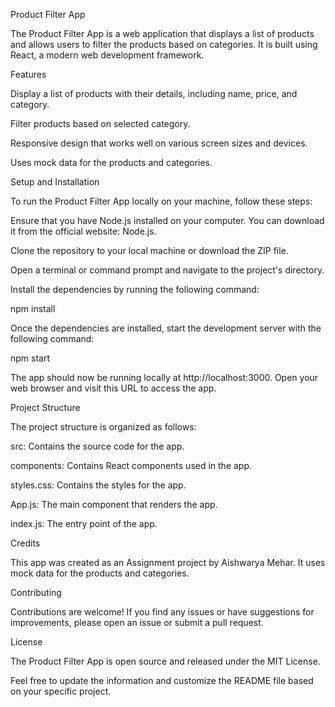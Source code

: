 Product Filter App

The Product Filter App is a web application that displays a list of products and allows users to filter the products based on categories. It is built using React, a modern web development framework.

Features

Display a list of products with their details, including name, price, and category.

Filter products based on selected category.

Responsive design that works well on various screen sizes and devices.

Uses mock data for the products and categories.

Setup and Installation

To run the Product Filter App locally on your machine, follow these steps:

Ensure that you have Node.js installed on your computer. You can download it from the official website: Node.js.

Clone the repository to your local machine or download the ZIP file.

Open a terminal or command prompt and navigate to the project's directory.

Install the dependencies by running the following command:

npm install

Once the dependencies are installed, start the development server with the following command:

npm start

The app should now be running locally at http://localhost:3000. Open your web browser and visit this URL to access the app.

Project Structure

The project structure is organized as follows:

src: Contains the source code for the app.

components: Contains React components used in the app.

styles.css: Contains the styles for the app.

App.js: The main component that renders the app.

index.js: The entry point of the app.

Credits

This app was created as an Assignment project by Aishwarya Mehar. It uses mock data for the products and categories.

Contributing

Contributions are welcome! If you find any issues or have suggestions for improvements, please open an issue or submit a pull request.

License

The Product Filter App is open source and released under the MIT License.

Feel free to update the information and customize the README file based on your specific project.
